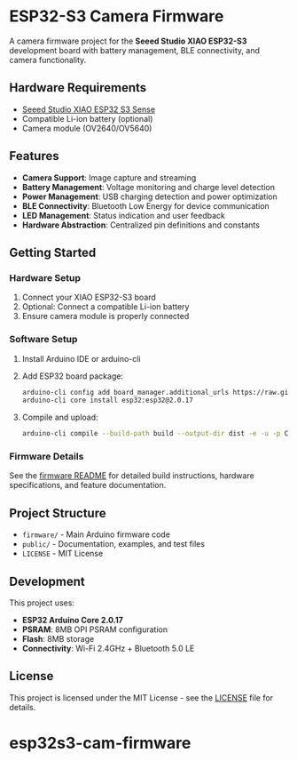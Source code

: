 # ESP32-S3 Camera Firmware

A camera firmware project for the **Seeed Studio XIAO ESP32-S3** development board with battery management, BLE connectivity, and camera functionality.

## Hardware Requirements

- [Seeed Studio XIAO ESP32 S3 Sense](https://www.seeedstudio.com/XIAO-ESP32S3-Sense-p-5639.html)
- Compatible Li-ion battery (optional)
- Camera module (OV2640/OV5640)

## Features

- **Camera Support**: Image capture and streaming
- **Battery Management**: Voltage monitoring and charge level detection
- **Power Management**: USB charging detection and power optimization
- **BLE Connectivity**: Bluetooth Low Energy for device communication
- **LED Management**: Status indication and user feedback
- **Hardware Abstraction**: Centralized pin definitions and constants

## Getting Started

### Hardware Setup

1. Connect your XIAO ESP32-S3 board
2. Optional: Connect a compatible Li-ion battery
3. Ensure camera module is properly connected

### Software Setup

1. Install Arduino IDE or arduino-cli
2. Add ESP32 board package:
   ```bash
   arduino-cli config add board_manager.additional_urls https://raw.githubusercontent.com/espressif/arduino-esp32/gh-pages/package_esp32_index.json
   arduino-cli core install esp32:esp32@2.0.17
   ```

3. Compile and upload:
   ```bash
   arduino-cli compile --build-path build --output-dir dist -e -u -p COM5 -b esp32:esp32:XIAO_ESP32S3:PSRAM=opi
   ```

### Firmware Details

See the [firmware README](firmware/readme.md) for detailed build instructions, hardware specifications, and feature documentation.

## Project Structure

- `firmware/` - Main Arduino firmware code
- `public/` - Documentation, examples, and test files
- `LICENSE` - MIT License

## Development

This project uses:
- **ESP32 Arduino Core 2.0.17**
- **PSRAM**: 8MB OPI PSRAM configuration
- **Flash**: 8MB storage
- **Connectivity**: Wi-Fi 2.4GHz + Bluetooth 5.0 LE

## License

This project is licensed under the MIT License - see the [LICENSE](LICENSE) file for details.
# esp32s3-cam-firmware
